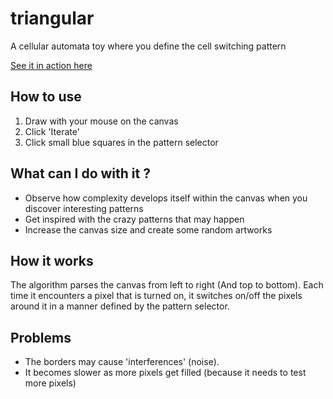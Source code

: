 triangular
==========

A cellular automata toy where you define the cell switching pattern

[See it in action here](http://a-mo-pa.com/triangular/)


## How to use
1. Draw with your mouse on the canvas
2. Click 'Iterate'
3. Click small blue squares in the pattern selector

## What can I do with it ?
* Observe how complexity develops itself within the canvas when you discover interesting patterns
* Get inspired with the crazy patterns that may happen
* Increase the canvas size and create some random artworks


## How it works

The algorithm parses the canvas from left to right (And top to bottom).
Each time it encounters a pixel that is turned on, it switches on/off the pixels around it
in a manner defined by the pattern selector.


## Problems

* The borders may cause 'interferences' (noise). 
* It becomes slower as more pixels get filled (because it needs to test more pixels)
